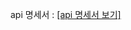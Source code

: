 api 명세서 :
[[api 명세서 보기]](https://docs.google.com/spreadsheets/d/12nQxuAr3CpparDpRhQVlwDC4lZY4YiESREh6aZNFuOE/edit#gid=0)
